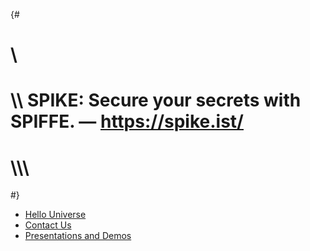 {#
# \\
# \\\\ SPIKE: Secure your secrets with SPIFFE. — https://spike.ist/
# \\\\\\
#}

* [Hello Universe](@/community/hello.md)
* [Contact Us](@/community/contact.md)
* [Presentations and Demos](@/community/presentations.md)